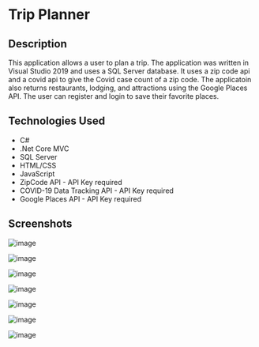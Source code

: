 # Trip Planner

## Description  
This application allows a user to plan a trip. The application was written in Visual Studio 2019 and uses a SQL Server database. It uses a zip code api and a covid api to give the Covid case count of a zip code.  The applicatoin also returns restaurants, lodging, and attractions using the Google Places API. The user can register and login to save their favorite places.

## Technologies Used  
* C#  
* .Net Core MVC  
* SQL Server  
* HTML/CSS   
* JavaScript  
* ZipCode API - API Key required  
* COVID-19 Data Tracking API - API Key required  
* Google Places API - API Key required   

## Screenshots  
![image](https://user-images.githubusercontent.com/60634063/92723703-759a0380-f337-11ea-8e59-94b922686715.png)

![image](https://user-images.githubusercontent.com/60634063/92723854-ad08b000-f337-11ea-969b-85e2ebb7dc06.png)

![image](https://user-images.githubusercontent.com/60634063/92724721-14732f80-f339-11ea-9a6c-7dcd0f15415e.png)

![image](https://user-images.githubusercontent.com/60634063/92724451-a3337c80-f338-11ea-8b3f-9312ee1a93d2.png)

![image](https://user-images.githubusercontent.com/60634063/92724037-fbb64a00-f337-11ea-9b6d-45ea4813c261.png)

![image](https://user-images.githubusercontent.com/60634063/92724127-20122680-f338-11ea-84d5-c1ce8e73e401.png)

![image](https://user-images.githubusercontent.com/60634063/92724223-42a43f80-f338-11ea-8f7d-aff28c5419a4.png)


